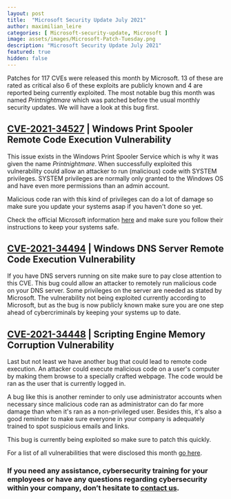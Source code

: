```yaml
---
layout: post
title:  "Microsoft Security Update July 2021"
author: maximilian_leire
categories: [ Microsoft-security-update, Microsoft ]
image: assets/images/Microsoft-Patch-Tuesday.png
description: "Microsoft Security Update July 2021"
featured: true
hidden: false
---
```


Patches for 117 CVEs were released this month by Microsoft. 13 of these are rated as critical also 6 of these exploits are publicly known and 4 are reported being currently exploited. The most notable bug this month was named *Printnightmare* which was patched before the usual monthly security updates. We will have a look at this bug first.

## [CVE-2021-34527](https://portal.msrc.microsoft.com/en-US/security-guidance/advisory/CVE-2021-34527) | Windows Print Spooler Remote Code Execution Vulnerability
This issue exists in the Windows Print Spooler Service which is why it was given the name *Printnightmare*. When successfully exploited this vulnerability could allow an attacker to run (malicious) code with SYSTEM privileges. SYSTEM privileges are normally only granted to the Windows OS and have even more permissions than an admin account.

Malicious code ran with this kind of privileges can do a lot of damage so make sure you update your systems asap if you haven't done so yet.

Check the official Microsoft information [here](https://portal.msrc.microsoft.com/en-US/security-guidance/advisory/CVE-2021-34527) and make sure you follow their instructions to keep your systems safe.


## [CVE-2021-34494](https://portal.msrc.microsoft.com/en-US/security-guidance/advisory/CVE-2021-34494) | Windows DNS Server Remote Code Execution Vulnerability
If you have DNS servers running on site make sure to pay close attention to this CVE. This bug could allow an attacker to remotely run malicious code on your DNS server. Some privileges on the server are needed as stated by Microsoft. The vulnerability not being exploited currently according to Microsoft, but as the bug is now publicly known make sure you are one step ahead of cybercriminals by keeping your systems up to date. 


## [CVE-2021-34448](https://portal.msrc.microsoft.com/en-US/security-guidance/advisory/CVE-2021-34448) | Scripting Engine Memory Corruption Vulnerability
Last but not least we have another bug that could lead to remote code execution. An attacker could execute malicious code on a user's computer by making them browse to a specially crafted webpage. The code would be ran as the user that is currently logged in.

A bug like this is another reminder to only use administrator accounts when necessary since malicious code ran as administrator can do far more damage than when it's ran as a non-privileged user. Besides this, it's also a good reminder to make sure everyone in your company is adequately trained to spot suspicious emails and links.

This bug is currently being exploited so make sure to patch this quickly.



For a list of all vulnerabilities that were disclosed this month [go here](https://msrc.microsoft.com/update-guide).


### If you need any assistance, cybersecurity training for your employees or have any questions regarding cybersecurity within your company, don’t hesitate to [contact us](https://www.ordina.be/diensten/security-and-privacy/).